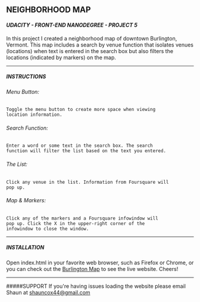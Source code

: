 ## NEIGHBORHOOD MAP  
#### *UDACITY - FRONT-END NANODEGREE - PROJECT 5*  
In this project I created a neighborhood map of downtown
Burlington, Vermont. This map includes a search by venue function
that isolates venues (locations) when text is entered in the 
search box but also filters the locations (indicated by markers) 
on the map.


-----------------------------------------------------------------
##### INSTRUCTIONS  
###### Menu Button:
	Toggle the menu button to create more space when viewing 
	location information.
###### Search Function:
	Enter a word or some text in the search box. The search 
	function will filter the list based on the text you entered.
###### The List: 
	Click any venue in the list. Information from Foursquare will
	pop up.
###### Map & Markers:
	Click any of the markers and a Foursquare infowindow will 
	pop up. Click the X in the upper-right corner of the 
	infowindow to close the window.


-----------------------------------------------------------------
##### INSTALLATION
Open index.html in your favorite web browser, such as Firefox or 
Chrome, or you can check out the 
[Burlington Map](http://shaunc44.github.io/neighborhood-map/) to see 
the live website. Cheers!  


-----------------------------------------------------------------
#####SUPPORT
If you're having issues loading the website please email 
Shaun at shauncox44@gmail.com  